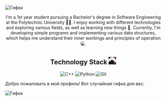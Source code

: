 
![Гифка](video_2024-06-08_23-36-04.gif)
<div align="center">

I'm a 1st year student pursuing a Bachelor's degree in Software Engineering at the Polytechnic University 👨‍🎓. I enjoy working with different technologies and exploring various fields, as well as learning new things 👾. Currently, I'm developing simple programs and implementing various data structures, which helps me understand their inner workings and principles of operation 💻.

</div>

<div align="center">
    <h2>Technology Stack <img src="./pedro.gif" alt="Pedro" width="24" draggable="false"> </h2> 
    <img src="https://img.shields.io/badge/C++-00599C?style=for-the-badge&logo=c%2B%2B&logoColor=white" alt="C++" draggable="false">
    <img src="https://img.shields.io/badge/Python-3776AB?style=for-the-badge&logo=python&logoColor=white" alt="Python" draggable="false">
    <img src="https://img.shields.io/badge/Git-F05032?style=for-the-badge&logo=git&logoColor=white" alt="Git" draggable="false">
</div>

Добро пожаловать в мой профиль! Вот случайная гифка для вас:

![Гифка](gif/test2.gif)
